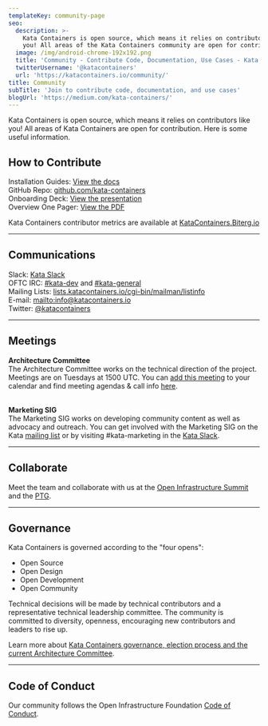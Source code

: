 ```yaml
---
templateKey: community-page
seo:
  description: >-
    Kata Containers is open source, which means it relies on contributors like
    you! All areas of the Kata Containers community are open for contribution.
  image: /img/android-chrome-192x192.png
  title: 'Community - Contribute Code, Documentation, Use Cases - Kata Containers'
  twitterUsername: '@katacontainers'
  url: 'https://katacontainers.io/community/'
title: Community
subTitle: 'Join to contribute code, documentation, and use cases'
blogUrl: 'https://medium.com/kata-containers/'
---
```

Kata Containers is open source, which means it relies on contributors like you! All areas of Kata Containers are open for contribution. Here is some useful information.

## How to Contribute

Installation Guides: [View the docs](https://github.com/kata-containers/documentation/tree/master/install)\
GitHub Repo: [github.com/kata-containers](https://github.com/kata-containers)\
Onboarding Deck: [View the presentation](https://www.katacontainers.io/collateral/kata-containers-onboarding-deck.pptx)\
Overview One Pager: [View the PDF](https://katacontainers.io/collateral/kata-containers-1pager.pdf)  

Kata Containers contributor metrics are available at [KataContainers.Biterg.io](https://KataContainers.Biterg.io)

- - -

## Communications

Slack: [Kata Slack](https://join.slack.com/t/katacontainers/shared_invite/zt-16w1u6usn-sK871qbMxVN8KsCP5Gr56A)\
OFTC IRC: [\#kata-dev](http://webchat.oftc.net/?channels=kata-dev) and [\#kata-general](http://webchat.oftc.net/?channels=kata-general)\
Mailing Lists: [lists.katacontainers.io/cgi-bin/mailman/listinfo](http://lists.katacontainers.io/cgi-bin/mailman/listinfo)\
E-mail: <mailto:info@katacontainers.io>\
Twitter: [@katacontainers](https://twitter.com/katacontainers)  

- - -

## Meetings

**Architecture Committee**\
The Architecture Committee works on the technical direction of the project. Meetings are on Tuesdays at 1500 UTC. You can [add this meeting](https://zoom.us/meeting/tJUpc-2opjkjGNCIo1YFpKlcoLn909gWv_iH/ics?icsToken=98tyKuCpqj8uGtyXuRuDRowcBo-gLPTxiHpEjY1-tRC0OgZDSQ_1Oc5Ma-ImF-_G) to your calendar and find meeting agendas & call info [here](https://etherpad.opendev.org/p/Kata_Containers_2021_Architecture_Committee_Mtgs). 

\
**Marketing SIG**\
The Marketing SIG works on developing community content as well as advocacy and outreach. You can get involved with the Marketing SIG on the Kata [mailing list](http://lists.katacontainers.io/cgi-bin/mailman/listinfo) or by visiting #kata-marketing in the [Kata Slack](https://katacontainers.slack.com/).

- - -

## Collaborate

Meet the team and collaborate with us at the [Open Infrastructure Summit](https://www.openstack.org/summit/) and the [PTG](https://openstack.org/ptg).

- - -

## Governance

Kata Containers is governed according to the "four opens":

* Open Source
* Open Design
* Open Development
* Open Community

Technical decisions will be made by technical contributors and a representative technical leadership committee. The community is committed to diversity, openness, encouraging new contributors and leaders to rise up.

Learn more about [Kata Containers governance, election process and the current Architecture Committee](https://github.com/kata-containers/community). 

- - -

## Code of Conduct

Our community follows the Open Infrastructure Foundation [Code of Conduct](https://www.openstack.org/legal/community-code-of-conduct/).
